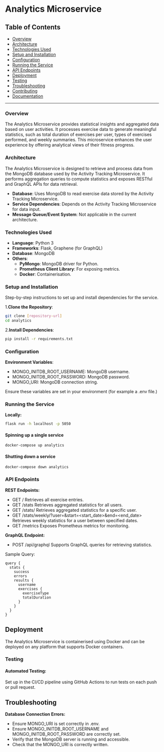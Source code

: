 # Analytics Microservice

## Table of Contents

- [Overview](#overview)
- [Architecture](#architecture)
- [Technologies Used](#technologies-used)
- [Setup and Installation](#setup-and-installation)
- [Configuration](#configuration)
- [Running the Service](#running-the-service)
- [API Endpoints](#api-endpoints)
- [Deployment](#deployment)
- [Testing](#testing)
- [Troubleshooting](#troubleshooting)
- [Contributing](#contributing)
- [Documentation](#documentation)

---

### Overview

The Analytics Microservice provides statistical insights and aggregated data based on user activities. It processes exercise data to generate meaningful statistics, such as total duration of exercises per user, types of exercises performed, and weekly summaries. This microservice enhances the user experience by offering analytical views of their fitness progress.

### Architecture

The Analytics Microservice is designed to retrieve and process data from the MongoDB database used by the Activity Tracking Microservice. It performs aggregation queries to compute statistics and exposes RESTful and GraphQL APIs for data retrieval.

- **Database**: Uses MongoDB to read exercise data stored by the Activity Tracking Microservice.
- **Service Dependencies**: Depends on the Activity Tracking Microservice for data input.
- **Message Queue/Event System**: Not applicable in the current architecture.

### Technologies Used

- **Language**: Python 3
- **Frameworks**: Flask, Graphene (for GraphQL)
- **Database**: MongoDB
- **Others**:
  - **PyMongo**: MongoDB driver for Python.
  - **Prometheus Client Library**: For exposing metrics.
  - **Docker**: Containerisation.

### Setup and Installation

Step-by-step instructions to set up and install dependencies for the service.

1.**Clone the Repository**:

```bash
git clone [repository-url]
cd analytics
```

2.**Install Dependencies**:

```bash
pip install -r requirements.txt
```

### Configuration

**Environment Variables**:

- MONGO_INITDB_ROOT_USERNAME: MongoDB username.
- MONGO_INITDB_ROOT_PASSWORD: MongoDB password.
- MONGO_URI: MongoDB connection string.

Ensure these variables are set in your environment (for example a .env file.)

### Running the Service

**Locally:**

```bash
flask run -h localhost -p 5050
```

#### Spinning up a single service

```sh
docker-compose up analytics
```

#### Shutting down a service

```sh
docker-compose down analytics
```

### API Endpoints

**REST Endpoints:**

- GET /
Retrieves all exercise entries.
- GET /stats
Retrieves aggregated statistics for all users.
- GET /stats/<username>
Retrieves aggregated statistics for a specific user.
- GET /stats/weekly/?user=<username>&start=<start_date>&end=<end_date>
Retrieves weekly statistics for a user between specified dates.
- GET /metrics
Exposes Prometheus metrics for monitoring.

**GraphQL Endpoint:**

- POST /api/graphql
Supports GraphQL queries for retrieving statistics.

Sample Query:

```
query {
  stats {
    success
    errors
    results {
      username
      exercises {
        exerciseType
        totalDuration
      }
    }
  }
}
```

## Deployment

The Analytics Microservice is containerised using Docker and can be deployed on any platform that supports Docker containers.

### Testing

#### Automated Testing:

Set up in the CI/CD pipeline using GitHub Actions to run tests on each push or pull request.

## Troubleshooting

**Database Connection Errors:**

- Ensure MONGO_URI is set correctly in .env.
- Ensure MONGO_INITDB_ROOT_USERNAME and MONGO_INITDB_ROOT_PASSWORD are correctly set.
- Verify that the MongoDB server is running and accessible.
- Check that the MONGO_URI is correctly written.
